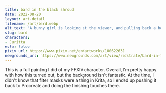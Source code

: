 ```yaml
---
title: bard in the black shroud
date: 2022-08-20
layout: art-detail
filename: /art/bard.webp
alt_text: "A bunny girl is looking at the viewer, and pulling back a bow towards something behind them. She has dark brown hair, long ears, greenish eyes and pale skin. Behind is her is a dense, untamed forest. She is wearing dark clothing, adorned by brass and greenish hues."
slug: bard
characters:
- Juritta
nsfw: false
pixiv_url: https://www.pixiv.net/en/artworks/100622631
newgrounds_url: https://www.newgrounds.com/art/view/redstrate/bard-in-the-black-shroud
---
```

This is a full painting I did of my FFXIV character. Overall, I'm pretty happy with how this turned out, but the background isn't fantastic. At the time, I didn't know that filter masks were a thing in Krita, so I ended up pushing it back to Procreate and doing the finishing touches there.
